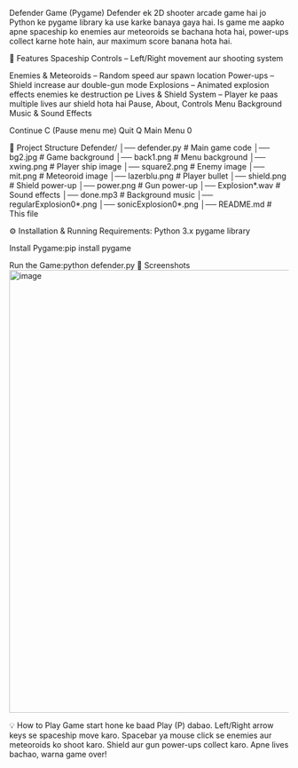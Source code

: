 Defender Game (Pygame)
Defender ek 2D shooter arcade game hai jo Python ke pygame library ka use karke banaya gaya hai.
Is game me aapko apne spaceship ko enemies aur meteoroids se bachana hota hai, power-ups collect karne hote hain, aur maximum score banana hota hai.

📌 Features
Spaceship Controls – Left/Right movement aur shooting system

Enemies & Meteoroids – Random speed aur spawn location
Power-ups – Shield increase aur double-gun mode
Explosions – Animated explosion effects enemies ke destruction pe
Lives & Shield System – Player ke paas multiple lives aur shield hota hai
Pause, About, Controls Menu
Background Music & Sound Effects


Continue	C (Pause menu me)
Quit	Q
Main Menu	0

📂 Project Structure
Defender/
│── defender.py         # Main game code
│── bg2.jpg             # Game background
│── back1.png           # Menu background
│── xwing.png           # Player ship image
│── square2.png         # Enemy image
│── mit.png             # Meteoroid image
│── lazerblu.png        # Player bullet
│── shield.png          # Shield power-up
│── power.png           # Gun power-up
│── Explosion*.wav      # Sound effects
│── done.mp3            # Background music
│── regularExplosion0*.png
│── sonicExplosion0*.png
│── README.md           # This file

⚙ Installation & Running
Requirements:
Python 3.x
pygame library

Install Pygame:pip install pygame

Run the Game:python defender.py
📸 Screenshots
<img width="1367" height="798" alt="image" src="https://github.com/user-attachments/assets/4ff135ec-3d6b-4fe6-bd52-001ff1721e45" />


💡 How to Play
Game start hone ke baad Play (P) dabao.
Left/Right arrow keys se spaceship move karo.
Spacebar ya mouse click se enemies aur meteoroids ko shoot karo.
Shield aur gun power-ups collect karo.
Apne lives bachao, warna game over!

